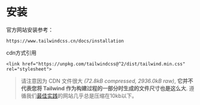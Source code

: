 # 安装

官方网站安装参考：

```纯文本
https://www.tailwindcss.cn/docs/installation
```

cdn方式引用

```纯文本
<link href="https://unpkg.com/tailwindcss@^2/dist/tailwind.min.css" rel="stylesheet">
```

> 请注意因为 CDN 文件很大 *(72.8kB compressed, 2936.0kB raw)*, **它并不代表您将 Tailwind 作为构建过程的一部分时生成的文件尺寸也是这么大**.
> 遵循我们[最佳实践](https://www.tailwindcss.cn/docs/optimizing-for-production "最佳实践")的网站几乎总是压缩在10kb以下。
